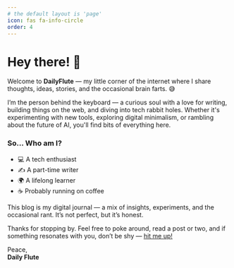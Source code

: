 ```yaml
---
# the default layout is 'page'
icon: fas fa-info-circle
order: 4
---
```


# Hey there! 👋

Welcome to **DailyFlute** — my little corner of the internet where I share thoughts, ideas, stories, and the occasional brain farts. 😅

I’m the person behind the keyboard — a curious soul with a love for writing, building things on the web, and diving into tech rabbit holes. Whether it's experimenting with new tools, exploring digital minimalism, or rambling about the future of AI, you'll find bits of everything here.

### So... Who am I?

- 💻 A tech enthusiast
- ✍️ A part-time writer
- 🌍 A lifelong learner
- ☕ Probably running on coffee

This blog is my digital journal — a mix of insights, experiments, and the occasional rant. It’s not perfect, but it’s honest.

Thanks for stopping by. Feel free to poke around, read a post or two, and if something resonates with you, don’t be shy — [hit me up!](/contact)

Peace,  
**Daily Flute**
